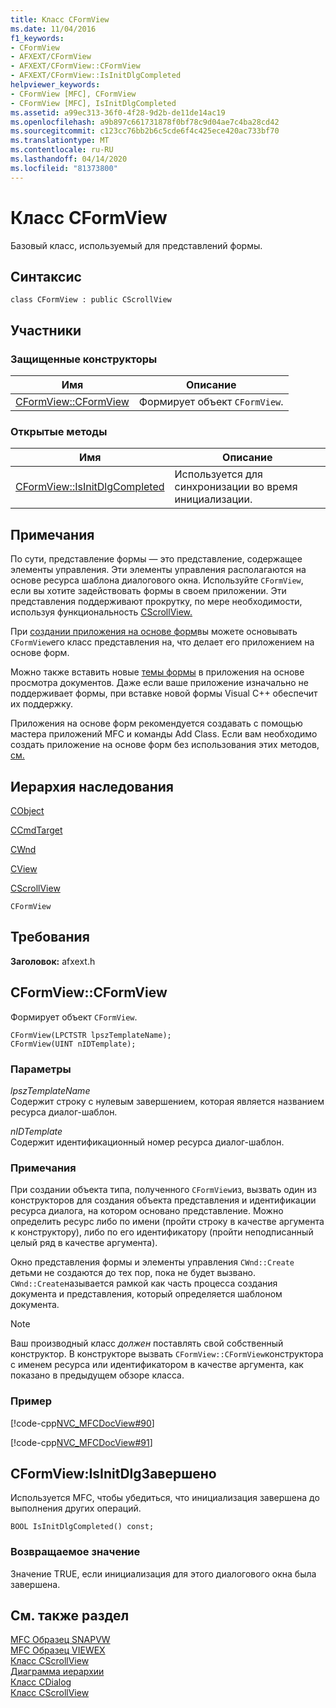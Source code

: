 ```yaml
---
title: Класс CFormView
ms.date: 11/04/2016
f1_keywords:
- CFormView
- AFXEXT/CFormView
- AFXEXT/CFormView::CFormView
- AFXEXT/CFormView::IsInitDlgCompleted
helpviewer_keywords:
- CFormView [MFC], CFormView
- CFormView [MFC], IsInitDlgCompleted
ms.assetid: a99ec313-36f0-4f28-9d2b-de11de14ac19
ms.openlocfilehash: a9b897c661731878f0bf78c9d04ae7c4ba28cd42
ms.sourcegitcommit: c123cc76bb2b6c5cde6f4c425ece420ac733bf70
ms.translationtype: MT
ms.contentlocale: ru-RU
ms.lasthandoff: 04/14/2020
ms.locfileid: "81373800"
---
```

# <a name="cformview-class"></a>Класс CFormView

Базовый класс, используемый для представлений формы.

## <a name="syntax"></a>Синтаксис

```
class CFormView : public CScrollView
```

## <a name="members"></a>Участники

### <a name="protected-constructors"></a>Защищенные конструкторы

|Имя|Описание|
|----------|-----------------|
|[CFormView::CFormView](#cformview)|Формирует объект `CFormView`.|

### <a name="public-methods"></a>Открытые методы

|Имя|Описание|
|----------|-----------------|
|[CFormView::IsInitDlgCompleted](#isinitdlgcompleted)|Используется для синхронизации во время инициализации.|

## <a name="remarks"></a>Примечания

По сути, представление формы — это представление, содержащее элементы управления. Эти элементы управления располагаются на основе ресурса шаблона диалогового окна. Используйте `CFormView`, если вы хотите задействовать формы в своем приложении. Эти представления поддерживают прокрутку, по мере необходимости, используя функциональность [CScrollView.](../../mfc/reference/cscrollview-class.md)

При [создании приложения на основе форм](../../mfc/reference/creating-a-forms-based-mfc-application.md)вы можете основывать `CFormView`его класс представления на, что делает его приложением на основе форм.

Можно также вставить новые [темы формы](../../mfc/form-views-mfc.md) в приложения на основе просмотра документов. Даже если ваше приложение изначально не поддерживает формы, при вставке новой формы Visual C++ обеспечит их поддержку.

Приложения на основе форм рекомендуется создавать с помощью мастера приложений MFC и команды Add Class. Если вам необходимо создать приложение на основе форм без использования этих методов, [см.](../../mfc/reference/creating-a-forms-based-mfc-application.md)

## <a name="inheritance-hierarchy"></a>Иерархия наследования

[CObject](../../mfc/reference/cobject-class.md)

[CCmdTarget](../../mfc/reference/ccmdtarget-class.md)

[CWnd](../../mfc/reference/cwnd-class.md)

[CView](../../mfc/reference/cview-class.md)

[CScrollView](../../mfc/reference/cscrollview-class.md)

`CFormView`

## <a name="requirements"></a>Требования

**Заголовок:** afxext.h

## <a name="cformviewcformview"></a><a name="cformview"></a>CFormView::CFormView

Формирует объект `CFormView`.

```
CFormView(LPCTSTR lpszTemplateName);
CFormView(UINT nIDTemplate);
```

### <a name="parameters"></a>Параметры

*lpszTemplateName*<br/>
Содержит строку с нулевым завершением, которая является названием ресурса диалог-шаблон.

*nIDTemplate*<br/>
Содержит идентификационный номер ресурса диалог-шаблон.

### <a name="remarks"></a>Примечания

При создании объекта типа, полученного `CFormView`из, вызвать один из конструкторов для создания объекта представления и идентификации ресурса диалога, на котором основано представление. Можно определить ресурс либо по имени (пройти строку в качестве аргумента к конструктору), либо по его идентификатору (пройти неподписанный целый ряд в качестве аргумента).

Окно представления формы и элементы управления `CWnd::Create` детьми не создаются до тех пор, пока не будет вызвано. `CWnd::Create`называется рамкой как часть процесса создания документа и представления, который определяется шаблоном документа.

> [!NOTE]
> Ваш производный класс *должен* поставлять свой собственный конструктор. В конструкторе вызвать `CFormView::CFormView`конструктора с именем ресурса или идентификатором в качестве аргумента, как показано в предыдущем обзоре класса.

### <a name="example"></a>Пример

[!code-cpp[NVC_MFCDocView#90](../../mfc/codesnippet/cpp/cformview-class_1.h)]

[!code-cpp[NVC_MFCDocView#91](../../mfc/codesnippet/cpp/cformview-class_2.cpp)]

## <a name="cformviewisinitdlgcompleted"></a><a name="isinitdlgcompleted"></a>CFormView:IsInitDlgЗавершено

Используется MFC, чтобы убедиться, что инициализация завершена до выполнения других операций.

```
BOOL IsInitDlgCompleted() const;
```

### <a name="return-value"></a>Возвращаемое значение

Значение TRUE, если инициализация для этого диалогового окна была завершена.

## <a name="see-also"></a>См. также раздел

[MFC Образец SNAPVW](../../overview/visual-cpp-samples.md)<br/>
[MFC Образец VIEWEX](../../overview/visual-cpp-samples.md)<br/>
[Класс CScrollView](../../mfc/reference/cscrollview-class.md)<br/>
[Диаграмма иерархии](../../mfc/hierarchy-chart.md)<br/>
[Класс CDialog](../../mfc/reference/cdialog-class.md)<br/>
[Класс CScrollView](../../mfc/reference/cscrollview-class.md)
